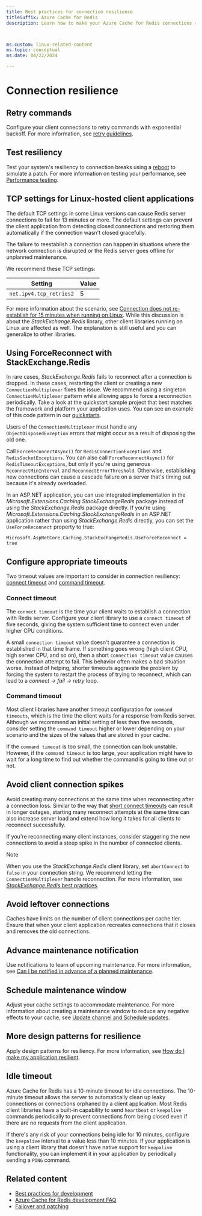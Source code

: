 ```yaml
---
title: Best practices for connection resilience
titleSuffix: Azure Cache for Redis
description: Learn how to make your Azure Cache for Redis connections resilient.



ms.custom: linux-related-content
ms.topic: conceptual
ms.date: 04/22/2024

---
```


# Connection resilience

## Retry commands

Configure your client connections to retry commands with exponential backoff. For more information, see [retry guidelines](/azure/architecture/best-practices/retry-service-specific#azure-cache-for-redis).

## Test resiliency

Test your system's resiliency to connection breaks using a [reboot](cache-administration.md#reboot) to simulate a patch. For more information on testing your performance, see [Performance testing](cache-best-practices-performance.md).

## TCP settings for Linux-hosted client applications

The default TCP settings in some Linux versions can cause Redis server connections to fail for 13 minutes or more. The default settings can prevent the client application from detecting closed connections and restoring them automatically if the connection wasn't closed gracefully.

The failure to reestablish a connection can happen in situations where the network connection is disrupted or the Redis server goes offline for unplanned maintenance.

We recommend these TCP settings:

|Setting  |Value |
|---------|---------|
| `net.ipv4.tcp_retries2`   | 5 |

For more information about the scenario, see [Connection does not re-establish for 15 minutes when running on Linux](https://github.com/StackExchange/StackExchange.Redis/issues/1848#issuecomment-913064646). While this discussion is about the _StackExchange.Redis_ library, other client libraries running on Linux are affected as well. The explanation is still useful and you can generalize to other libraries.

## Using ForceReconnect with StackExchange.Redis

In rare cases, _StackExchange.Redis_ fails to reconnect after a connection is dropped. In these cases, restarting the client or creating a new `ConnectionMultiplexer` fixes the issue. We recommend using a singleton `ConnectionMultiplexer` pattern while allowing apps to force a reconnection periodically. Take a look at the quickstart sample project that best matches the framework and platform your application uses. You can see an example of this code pattern in our [quickstarts](https://github.com/Azure-Samples/azure-cache-redis-samples).

Users of the `ConnectionMultiplexer` must handle any `ObjectDisposedException` errors that might occur as a result of disposing the old one.

Call `ForceReconnectAsync()` for `RedisConnectionExceptions` and `RedisSocketExceptions`. You can also call `ForceReconnectAsync()` for `RedisTimeoutExceptions`, but only if you're using generous `ReconnectMinInterval` and `ReconnectErrorThreshold`. Otherwise, establishing new connections can cause a cascade failure on a server that's timing out because it's already overloaded.

In an ASP.NET application, you can use integrated implementation in the _Microsoft.Extensions.Caching.StackExchangeRedis_ package instead of using the _StackExchange.Redis_ package directly. If you're using _Microsoft.Extensions.Caching.StackExchangeRedis_ in an ASP.NET application rather than using _StackExchange.Redis_ directly, you can set the `UseForceReconnect` property to true:

   `Microsoft.AspNetCore.Caching.StackExchangeRedis.UseForceReconnect = true`

## Configure appropriate timeouts

Two timeout values are important to consider in connection resiliency: [connect timeout](#connect-timeout) and [command timeout](#command-timeout).

### Connect timeout

The `connect timeout` is the time your client waits to establish a connection with Redis server. Configure your client library to use a `connect timeout` of five seconds, giving the system sufficient time to connect even under higher CPU conditions.

A small `connection timeout` value doesn't guarantee a connection is established in that time frame. If something goes wrong (high client CPU, high server CPU, and so on), then a short `connection timeout` value causes the connection attempt to fail. This behavior often makes a bad situation worse. Instead of helping, shorter timeouts aggravate the problem by forcing the system to restart the process of trying to reconnect, which can lead to a _connect -> fail -> retry_ loop.

### Command timeout

Most client libraries have another timeout configuration for `command timeouts`, which is the time the client waits for a response from Redis server. Although we recommend an initial setting of less than five seconds, consider setting the `command timeout` higher or lower depending on your scenario and the sizes of the values that are stored in your cache.

If the `command timeout` is too small, the connection can look unstable. However, if the `command timeout` is too large, your application might have to wait for a long time to find out whether the command is going to time out or not.

## Avoid client connection spikes

Avoid creating many connections at the same time when reconnecting after a connection loss. Similar to the way that [short connect timeouts](#configure-appropriate-timeouts) can result in longer outages, starting many reconnect attempts at the same time can also increase server load and extend how long it takes for all clients to reconnect successfully.

If you're reconnecting many client instances, consider staggering the new connections to avoid a steep spike in the number of connected clients.

> [!NOTE]
> When you use the _StackExchange.Redis_ client library, set `abortConnect` to `false` in your connection string.  We recommend letting the `ConnectionMultiplexer` handle reconnection. For more information, see [_StackExchange.Redis_ best practices](./cache-management-faq.yml#stackexchangeredis-best-practices).

## Avoid leftover connections

Caches have limits on the number of client connections per cache tier. Ensure that when your client application recreates connections that it closes and removes the old connections.

## Advance maintenance notification

Use notifications to learn of upcoming maintenance. For more information, see [Can I be notified in advance of a planned maintenance](cache-failover.md#can-i-be-notified-in-advance-of-maintenance).

## Schedule maintenance window

Adjust your cache settings to accommodate maintenance. For more information about creating a maintenance window to reduce any negative effects to your cache, see [Update channel and Schedule updates](cache-administration.md#update-channel-and-schedule-updates).

## More design patterns for resilience

Apply design patterns for resiliency. For more information, see [How do I make my application resilient](cache-failover.md#how-do-i-make-my-application-resilient).

## Idle timeout

Azure Cache for Redis has a 10-minute timeout for idle connections. The 10-minute timeout allows the server to automatically clean up leaky connections or connections orphaned by a client application. Most Redis client libraries have a built-in capability to send `heartbeat` or `keepalive` commands periodically to prevent connections from being closed even if there are no requests from the client application.

If there's any risk of your connections being idle for 10 minutes, configure the `keepalive` interval to a value less than 10 minutes. If your application is using a client library that doesn't have native support for `keepalive` functionality, you can implement it in your application by periodically sending a `PING` command.

## Related content

- [Best practices for development](cache-best-practices-development.md)
- [Azure Cache for Redis development FAQ](cache-development-faq.yml)
- [Failover and patching](cache-failover.md)
